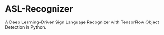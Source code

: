 # ASL-Recognizer

A Deep Learning-Driven Sign Language Recognizer with TensorFlow Object Detection in Python.

